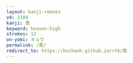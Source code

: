 ```yaml
---
layout: kanji-remain
v4: 2104
kanji: 喬
keyword: heaven-high
strokes: 12
on-yomi: キョウ
permalink: /喬/
redirect_to: https://hochanh.github.io/rtk/喬
---
```






